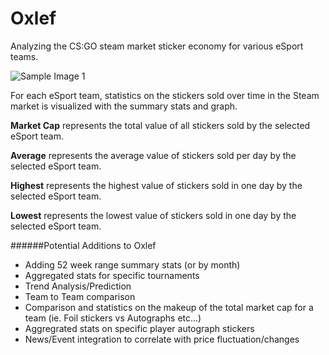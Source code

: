 # Oxlef
Analyzing the CS:GO steam market sticker economy for various eSport teams.

![Sample Image 1](sample1.png?raw=true "Sample Image 1")

For each eSport team, statistics on the stickers sold over time in the Steam market is visualized with the summary stats and graph.

<b>Market Cap</b> represents the total value of all stickers sold by the selected eSport team.

<b>Average</b> represents the average value of stickers sold per day by the selected eSport team.

<b>Highest</b> represents the highest value of stickers sold in one day by the selected eSport team.

<b>Lowest</b> represents the lowest value of stickers sold in one day by the selected eSport team.



######Potential Additions to Oxlef
- Adding 52 week range summary stats (or by month)
- Aggregated stats for specific tournaments
- Trend Analysis/Prediction
- Team to Team comparison
- Comparison and statistics on the makeup of the total market cap for a team (ie. Foil stickers vs Autographs etc...)
- Aggregrated stats on specific player autograph stickers
- News/Event integration to correlate with price fluctuation/changes

